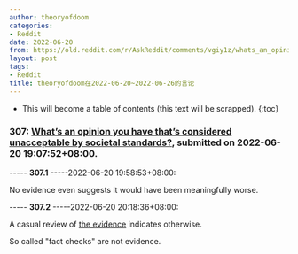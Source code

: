 ```yaml
---
author: theoryofdoom
categories:
- Reddit
date: 2022-06-20
from: https://old.reddit.com/r/AskReddit/comments/vgiy1z/whats_an_opinion_you_have_thats_considered/
layout: post
tags:
- Reddit
title: theoryofdoom在2022-06-20~2022-06-26的言论
---
```


* This will become a table of contents (this text will be scrapped).
{:toc}

### 307: [What’s an opinion you have that’s considered unacceptable by societal standards?](https://old.reddit.com/r/AskReddit/comments/vgiy1z/whats_an_opinion_you_have_thats_considered/), submitted on 2022-06-20 19:07:52+08:00.

----- __307.1__ -----2022-06-20 19:58:53+08:00:

No evidence even suggests it would have been meaningfully worse.

----- __307.2__ -----2022-06-20 20:18:36+08:00:

A casual review of [the evidence](https://brownstone.org/articles/more-than-400-studies-on-the-failure-of-compulsory-covid-interventions/) indicates otherwise.

So called "fact checks" are not evidence.

